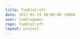 ```yaml
---
title: TumbleCraft
date: 2017-01-19 00:00:00 +0000
user: tumblegamer
repo: TumbleCraft
layout: project
---
```

